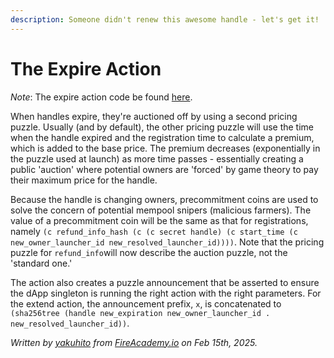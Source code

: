 ```yaml
---
description: Someone didn't renew this awesome handle - let's get it!
---
```


# The Expire Action

_Note_: The expire action code be found [here](https://github.com/Yakuhito/slot-machine/blob/master/puzzles/actions/xchandles/expire.clsp).

When handles expire, they're auctioned off by using a second pricing puzzle. Usually (and by default), the other pricing puzzle will use the time when the handle expired and the registration time to calculate a premium, which is added to the base price. The premium decreases (exponentially in the puzzle used at launch) as more time passes - essentially creating a public 'auction' where potential owners are 'forced' by game theory to pay their maximum price for the handle.

Because the handle is changing owners, precommitment coins are used to solve the concern of potential mempool snipers (malicious farmers). The value of a precommitment coin will be the same as that for registrations, namely `(c refund_info_hash (c (c secret handle) (c start_time (c new_owner_launcher_id new_resolved_launcher_id))))`. Note that the pricing puzzle for  `refund_info`will now describe the auction puzzle, not the 'standard one.'

The action also creates a puzzle announcement that be asserted to ensure the dApp singleton is running the right action with the right parameters. For the extend action, the announcement prefix, `x`, is concatenated to `(sha256tree (handle new_expiration new_owner_launcher_id . new_resolved_launcher_id))`.

_Written by_ [_yakuhito_](https://x.com/yakuh1t0) _from_ [_FireAcademy.io_](https://fireacademy.io/) _on Feb 15th, 2025._
